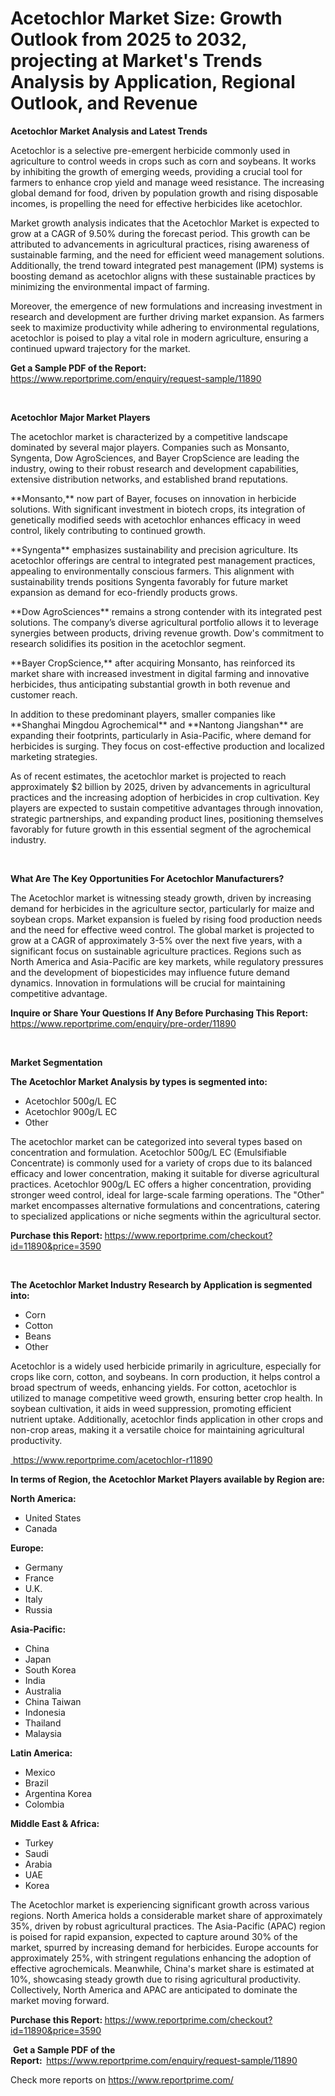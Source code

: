 <p><h1>Acetochlor Market Size: Growth Outlook from 2025 to 2032, projecting at Market's Trends Analysis by Application, Regional Outlook, and Revenue</h1></p><p><strong>Acetochlor Market Analysis and Latest Trends</strong></p>
<p><p>Acetochlor is a selective pre-emergent herbicide commonly used in agriculture to control weeds in crops such as corn and soybeans. It works by inhibiting the growth of emerging weeds, providing a crucial tool for farmers to enhance crop yield and manage weed resistance. The increasing global demand for food, driven by population growth and rising disposable incomes, is propelling the need for effective herbicides like acetochlor.</p><p>Market growth analysis indicates that the Acetochlor Market is expected to grow at a CAGR of 9.50% during the forecast period. This growth can be attributed to advancements in agricultural practices, rising awareness of sustainable farming, and the need for efficient weed management solutions. Additionally, the trend toward integrated pest management (IPM) systems is boosting demand as acetochlor aligns with these sustainable practices by minimizing the environmental impact of farming.</p><p>Moreover, the emergence of new formulations and increasing investment in research and development are further driving market expansion. As farmers seek to maximize productivity while adhering to environmental regulations, acetochlor is poised to play a vital role in modern agriculture, ensuring a continued upward trajectory for the market.</p></p>
<p><strong>Get a Sample PDF of the Report:&nbsp;</strong> <a href="https://www.reportprime.com/enquiry/request-sample/11890?utm_campaign=2013&utm_medium=2&utm_source=Github&utm_content=ia&utm_term=17032025&utm_id=acetochlor">https://www.reportprime.com/enquiry/request-sample/11890</a></p>
<p>&nbsp;</p>
<p><strong>Acetochlor Major Market Players</strong></p>
<p><p>The acetochlor market is characterized by a competitive landscape dominated by several major players. Companies such as Monsanto, Syngenta, Dow AgroSciences, and Bayer CropScience are leading the industry, owing to their robust research and development capabilities, extensive distribution networks, and established brand reputations. </p><p>**Monsanto,** now part of Bayer, focuses on innovation in herbicide solutions. With significant investment in biotech crops, its integration of genetically modified seeds with acetochlor enhances efficacy in weed control, likely contributing to continued growth.</p><p>**Syngenta** emphasizes sustainability and precision agriculture. Its acetochlor offerings are central to integrated pest management practices, appealing to environmentally conscious farmers. This alignment with sustainability trends positions Syngenta favorably for future market expansion as demand for eco-friendly products grows.</p><p>**Dow AgroSciences** remains a strong contender with its integrated pest solutions. The company’s diverse agricultural portfolio allows it to leverage synergies between products, driving revenue growth. Dow's commitment to research solidifies its position in the acetochlor segment.</p><p>**Bayer CropScience,** after acquiring Monsanto, has reinforced its market share with increased investment in digital farming and innovative herbicides, thus anticipating substantial growth in both revenue and customer reach.</p><p>In addition to these predominant players, smaller companies like **Shanghai Mingdou Agrochemical** and **Nantong Jiangshan** are expanding their footprints, particularly in Asia-Pacific, where demand for herbicides is surging. They focus on cost-effective production and localized marketing strategies.</p><p>As of recent estimates, the acetochlor market is projected to reach approximately $2 billion by 2025, driven by advancements in agricultural practices and the increasing adoption of herbicides in crop cultivation. Key players are expected to sustain competitive advantages through innovation, strategic partnerships, and expanding product lines, positioning themselves favorably for future growth in this essential segment of the agrochemical industry.</p></p>
<p>&nbsp;</p>
<p><strong>What Are The Key Opportunities For Acetochlor Manufacturers?</strong></p>
<p><p>The Acetochlor market is witnessing steady growth, driven by increasing demand for herbicides in the agriculture sector, particularly for maize and soybean crops. Market expansion is fueled by rising food production needs and the need for effective weed control. The global market is projected to grow at a CAGR of approximately 3-5% over the next five years, with a significant focus on sustainable agriculture practices. Regions such as North America and Asia-Pacific are key markets, while regulatory pressures and the development of biopesticides may influence future demand dynamics. Innovation in formulations will be crucial for maintaining competitive advantage.</p></p>
<p><strong>Inquire or Share Your Questions If Any Before Purchasing This Report:</strong> <a href="https://www.reportprime.com/enquiry/pre-order/11890?utm_campaign=2013&utm_medium=2&utm_source=Github&utm_content=ia&utm_term=17032025&utm_id=acetochlor">https://www.reportprime.com/enquiry/pre-order/11890</a></p>
<p>&nbsp;</p>
<p><strong>Market Segmentation</strong></p>
<p><strong>The Acetochlor Market Analysis by types is segmented into:</strong></p>
<p><ul><li>Acetochlor 500g/L EC</li><li>Acetochlor 900g/L EC</li><li>Other</li></ul></p>
<p><p>The acetochlor market can be categorized into several types based on concentration and formulation. Acetochlor 500g/L EC (Emulsifiable Concentrate) is commonly used for a variety of crops due to its balanced efficacy and lower concentration, making it suitable for diverse agricultural practices. Acetochlor 900g/L EC offers a higher concentration, providing stronger weed control, ideal for large-scale farming operations. The "Other" market encompasses alternative formulations and concentrations, catering to specialized applications or niche segments within the agricultural sector.</p></p>
<p><strong>Purchase this Report:&nbsp;</strong><a href="https://www.reportprime.com/checkout?id=11890&price=3590&utm_campaign=2013&utm_medium=2&utm_source=Github&utm_content=ia&utm_term=17032025&utm_id=acetochlor">https://www.reportprime.com/checkout?id=11890&price=3590</a></p>
<p>&nbsp;</p>
<p><strong>The Acetochlor Market Industry Research by Application is segmented into:</strong></p>
<p><ul><li>Corn</li><li>Cotton</li><li>Beans</li><li>Other</li></ul></p>
<p><p>Acetochlor is a widely used herbicide primarily in agriculture, especially for crops like corn, cotton, and soybeans. In corn production, it helps control a broad spectrum of weeds, enhancing yields. For cotton, acetochlor is utilized to manage competitive weed growth, ensuring better crop health. In soybean cultivation, it aids in weed suppression, promoting efficient nutrient uptake. Additionally, acetochlor finds application in other crops and non-crop areas, making it a versatile choice for maintaining agricultural productivity.</p></p>
<p><a href="https://www.reportprime.com/acetochlor-r11890?utm_campaign=2013&utm_medium=2&utm_source=Github&utm_content=ia&utm_term=17032025&utm_id=acetochlor">&nbsp;https://www.reportprime.com/acetochlor-r11890</a></p>
<p><strong>In terms of Region, the Acetochlor Market Players available by Region are:</strong></p>
<p>
    <p> <strong> North America: </strong>
        <ul>
            <li>United States</li>
            <li>Canada</li>
        </ul>
        </p> 
    <p> <strong> Europe: </strong>
        <ul>
            <li>Germany</li>
            <li>France</li>
            <li>U.K.</li>
            <li>Italy</li>
            <li>Russia</li>
        </ul>
        </p> 
    <p> <strong> Asia-Pacific: </strong>
        <ul>
            <li>China</li>
            <li>Japan</li>
            <li>South Korea</li>
            <li>India</li>
            <li>Australia</li>
            <li>China Taiwan</li>
            <li>Indonesia</li>
            <li>Thailand</li>
            <li>Malaysia</li>
        </ul>
        </p> 
    <p> <strong> Latin America: </strong>
        <ul>
            <li>Mexico</li>
            <li>Brazil</li>
            <li>Argentina Korea</li>
            <li>Colombia</li>
        </ul>
        </p> 
    <p> <strong> Middle East & Africa: </strong>
        <ul>
            <li>Turkey</li>
            <li>Saudi</li>
            <li>Arabia</li>
            <li>UAE</li>
            <li>Korea</li>
        </ul>
    </p>
    </p>
<p><p>The Acetochlor market is experiencing significant growth across various regions. North America holds a considerable market share of approximately 35%, driven by robust agricultural practices. The Asia-Pacific (APAC) region is poised for rapid expansion, expected to capture around 30% of the market, spurred by increasing demand for herbicides. Europe accounts for approximately 25%, with stringent regulations enhancing the adoption of effective agrochemicals. Meanwhile, China's market share is estimated at 10%, showcasing steady growth due to rising agricultural productivity. Collectively, North America and APAC are anticipated to dominate the market moving forward.</p></p>
<p><strong>Purchase this Report: </strong><a href="https://www.reportprime.com/checkout?id=11890&price=3590&utm_campaign=2013&utm_medium=2&utm_source=Github&utm_content=ia&utm_term=17032025&utm_id=acetochlor">https://www.reportprime.com/checkout?id=11890&price=3590</a></p>
<p>&nbsp;<strong>Get a Sample PDF of the Report:&nbsp;&nbsp;</strong><a href="https://www.reportprime.com/enquiry/request-sample/11890?utm_campaign=2013&utm_medium=2&utm_source=Github&utm_content=ia&utm_term=17032025&utm_id=acetochlor">https://www.reportprime.com/enquiry/request-sample/11890</a></p>
<p><strong></strong></p>
<p>Check more reports on <a href="https://www.reportprime.com/?utm_campaign=2013&utm_medium=2&utm_source=Github&utm_content=ia&utm_term=17032025&utm_id=acetochlor">https://www.reportprime.com/</a></p>